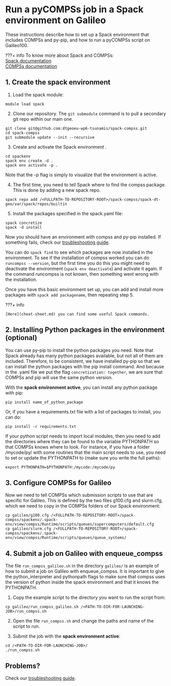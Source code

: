 # **Run a pyCOMPSs job in a Spack environment on Galileo**
These instructions describe how to set up a Spack environment that includes COMPSs and py-pip, and how to run a pyCOMPSs script on Galileo100.

???+ info
    To know more about Spack and COMPSs:    
    [Spack documentation](https://spack.readthedocs.io/en/latest/)   
    [COMPSs documentation](https://compss-doc.readthedocs.io/en/stable/)

## **1. Create the spack environment**
1. Load the spack module:
```
module load spack
```   

2. Clone our repository. The `git submodule` command is to pull a secondary git repo within our main one.   
```
git clone git@github.com:dtgeoeu-wp6-tsunamis/spack-compss.git
cd spack-compss
git submodule update --init --recursive
```

3. Create and activate the Spack environment .   
```
cd spackenv
spack env create -d .
spack env activate -p .
```
Note that the -p flag is simply to visualize that the environment is active.

4. The first time, you need to tell Spack where to find the compss package. This is done by adding a new spack repo.
```
spack repo add /<FULLPATH-TO-REPOSITORY-ROOT>/spack-compss/spack-dt-geo/var/spack/repos/builtin
```
5. Install the packages specified in the spack.yaml file:
```
spack concretize
spack -d install
```
Now you should have an environment with compss and py-pip installed. If something fails, check our [troubleshooting guide](troubleshooting.md).    

You can do `spack find` to see which packages are now installed in the environment.
To see if the installation of compss worked you can do `runcompss --version`, but the first time you do this you might need to deactivate the environment (`spack env deactivate`) and activate it again. If the command runcompss is not known, then something went wrong with the installation.   

Once you have this basic environment set up, you can add and install more packages with `spack add packagename`, then repeating step 5.

???+ info

    [Here](cheat-sheet.md) you can find some useful Spack commands.   

## **2. Installing Python packages in the environment (optional)**
You can use py-pip to install the python packages you need. Note that Spack already has many python packages available, but not all of them are included. Therefore, to be consistent, we have installed py-pip so that we can install the python packages with the pip install command. And because in the .yaml file we put the flag `concretization: together`, we are sure that COMPSs and pip will use the same python version.

With the **spack environment active**, you can install any python package with pip:
```
pip install name_of_python_package
```
Or, if you have a requirements.txt file with a list of packages to install, you can do:
```
pip install -r requirements.txt
```

If your python script needs to import local modules, then you need to add the directories where they can be found to the variable PYTHONPATH so that COMPSs knows where to look. For instance, if you have a folder /mycode/py/ with some routines that the main script needs to use, you need to set or update the PYTHONPATH to (make sure you write the full paths):
```
export PYTHONPATH=$PYTHONPATH:/mycode:/mycode/py
```

## **3. Configure COMPSs for Galileo**
Now we need to tell COMPSs which submission scripts to use that are specific for Galileo. This is defined by the two files g100.cfg and slurm.cfg, which we need to copy in the COMPSs folders of our Spack environment:
```
cp galileo/g100.cfg /<FULLPATH-TO-REPOSITORY-ROOT>/spack-compss/spackenv/.spack-env/view/compss/Runtime/scripts/queues/supercomputers/default.cfg   
cp galileo/slurm.cfg /<FULLPATH-TO-REPOSITORY-ROOT>/spack-compss/spackenv/.spack-env/view/compss/Runtime/scripts/queues/queue_systems/
```

## **4. Submit a job on Galileo with enqueue_compss**
   
The file `run_compss_galileo.sh` in the directory `galileo/` is an example of how to submit a job on Galileo with enqueue_compss. It is important to give the python_interpreter and pythonpath flags to make sure that compss uses the version of python inside the spack environment and that it knows the PYTHONPATH. 

1. Copy the example script to the directory you want to run the script from:
```
cp galileo/run_compss_galileo.sh /<PATH-TO-DIR-FOR-LAUNCHING-JOB>/run_compss.sh
```   
2. Open the file `run_compss.sh` and change the paths and name of the script to run.

3. Submit the job with the **spack environment active**:
```
cd /<PATH-TO-DIR-FOR-LAUNCHING-JOB>/
./run_compss.sh
```


## **Problems?** 

Check our [troubleshooting guide](troubleshooting.md).